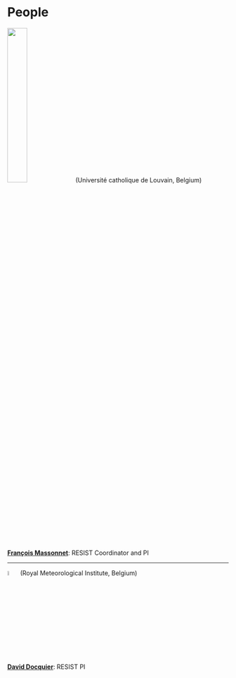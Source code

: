 # People

<img src="https://resist-impuls.github.io/docs/assets/logo_UCLouvain_format_jpg_RVB.jpg" height="30%" width="30%"> 
(Université catholique de Louvain, Belgium)

[**François Massonnet**](https://www.elic.ucl.ac.be/modx/index.php?id=73): RESIST Coordinator and PI

-----

<img src="https://resist-impuls.github.io/docs/assets/logo_rmicolor.png" height="5%" width="5%"> 
(Royal Meteorological Institute, Belgium)

[**David Docquier**](https://sites.google.com/view/daviddocquier): RESIST PI
